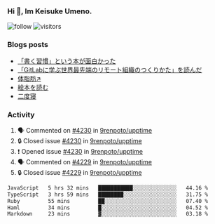 ### Hi 👋, Im Keisuke Umeno.

<!--
**9renpoto/9renpoto** is a ✨ _special_ ✨ repository because its `README.md` (this file) appears on your GitHub profile.

Here are some ideas to get you started:

- 🔭 I’m currently working on ...
- 🌱 I’m currently learning ...
- 👯 I’m looking to collaborate on ...
- 🤔 I’m looking for help with ...
- 💬 Ask me about ...
- 📫 How to reach me: ...
- 😄 Pronouns: ...
- ⚡ Fun fact: ...
-->

![follow](https://img.shields.io/github/followers/9renpoto?label=Follow&style=social)
![visitors](https://komarev.com/ghpvc/?username=9renpoto&label=Profile%20views&color=0e75b6&style=flat)

### Blogs posts

<!-- BLOG-POST-LIST:START -->
- [「書く習慣」という本が面白かった](https://9renpoto.win/entry/2024/11/11/leave_a_feeling_sad)
- [「GitLabに学ぶ世界最先端のリモート組織のつくりかた」を読んだ](https://9renpoto.win/entry/2024/09/10/remote_organization)
- [体脂肪↗](https://9renpoto.win/entry/2024/08/12/gaining_fat)
- [絵本を読む](https://9renpoto.win/entry/2024/07/26/picture_book)
- [二度寝](https://9renpoto.win/entry/2024/07/18/going_back_to_sleep)
<!-- BLOG-POST-LIST:END -->

### Activity

<!--START_SECTION:activity-->
1. 🗣 Commented on [#4230](https://github.com/9renpoto/upptime/issues/4230#issuecomment-2467922330) in [9renpoto/upptime](https://github.com/9renpoto/upptime)
2. 🔒 Closed issue [#4230](https://github.com/9renpoto/upptime/issues/4230) in [9renpoto/upptime](https://github.com/9renpoto/upptime)
3. ❗ Opened issue [#4230](https://github.com/9renpoto/upptime/issues/4230) in [9renpoto/upptime](https://github.com/9renpoto/upptime)
4. 🗣 Commented on [#4229](https://github.com/9renpoto/upptime/issues/4229#issuecomment-2467693549) in [9renpoto/upptime](https://github.com/9renpoto/upptime)
5. 🔒 Closed issue [#4229](https://github.com/9renpoto/upptime/issues/4229) in [9renpoto/upptime](https://github.com/9renpoto/upptime)
<!--END_SECTION:activity-->

<!--START_SECTION:waka-->

```txt
JavaScript   5 hrs 32 mins   ███████████░░░░░░░░░░░░░░   44.16 %
TypeScript   3 hrs 59 mins   ████████░░░░░░░░░░░░░░░░░   31.75 %
Ruby         55 mins         ██░░░░░░░░░░░░░░░░░░░░░░░   07.40 %
Haml         34 mins         █░░░░░░░░░░░░░░░░░░░░░░░░   04.52 %
Markdown     23 mins         ▓░░░░░░░░░░░░░░░░░░░░░░░░   03.18 %
```

<!--END_SECTION:waka-->
